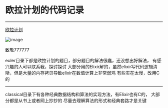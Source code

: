 # 欧拉计划的代码记录

---- 

[欧拉计划](https://projecteuler.net/archives)

![image](https://projecteuler.net/profile/clearlove.png)

致敬777777


euler目录下都是欧拉计划的题目，部分题目的解法很蠢，还没想出好解法，
有感兴趣的人可以联系我，探讨探讨
大部分用的Elixir解的，虽然elixir写代码逻辑清晰，但是大量的内存拷贝导致elixir在数值计算上非常弱鸡
有些实在太慢，改用C的

----

classical目录下有各种经典数据结构和算法的实现方法，有Elixir也有C的，
大部分都是从书上或者网上抄抄的
尽量去理解算法的形式和经典套路才是关键

